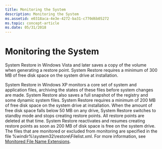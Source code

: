 ```yaml
---
title: Monitoring the System
description: Monitoring the System
ms.assetid: e0318aca-4e3e-4272-ba31-c770d6b05272
ms.topic: concept-article
ms.date: 05/31/2018
---
```


# Monitoring the System

System Restore in Windows Vista and later saves a copy of the volume when generating a restore point. System Restore requires a minimum of 300 MB of free disk space on the system drive at installation.

System Restore in Windows XP monitors a core set of system and application files, archiving the states of these files before system changes are made. System Restore also saves a full snapshot of the registry and some dynamic system files. System Restore requires a minimum of 200 MB of free disk space on the system drive at installation. When the amount of free disk space falls below 50 MB on any drive, System Restore switches to standby mode and stops creating restore points. All restore points are deleted at that time. System Restore reactivates and resumes creating restore points as soon as 200 MB of disk space is free on the system drive. The files that are monitored or excluded from monitoring are specified in the file %windir%\\system32\\restore\\Filelist.xml. For more information, see [Monitored File Name Extensions](monitored-file-extensions.md).

 

 




